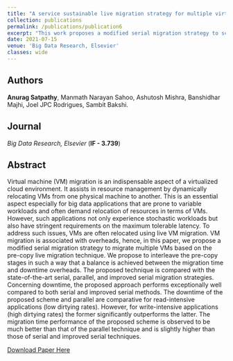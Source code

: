 ```yaml
---
title: "A service sustainable live migration strategy for multiple virtual machines in cloud data centers"
collection: publications
permalink: /publications/publication6
excerpt: "This work proposes a modified serial migration strategy to schedule multiple virtual machines (VMs) migration based on the pre-copy live migration technique aimed at reducing migration overheads in terms of migration time and downtime."
date: 2021-07-15
venue: 'Big Data Research, Elsevier'
classes: wide
---
```

## Authors
 **Anurag Satpathy**, Manmath Narayan Sahoo, Ashutosh Mishra, Banshidhar Majhi, Joel JPC Rodrigues, Sambit Bakshi.

## Journal 
*Big Data Research, Elsevier* (**IF - 3.739**)

## Abstract
Virtual machine (VM) migration is an indispensable aspect of a virtualized cloud environment. It assists in resource management by dynamically relocating VMs from one physical machine to another. This is an essential aspect especially for big data applications that are prone to variable workloads and often demand relocation of resources in terms of VMs. However, such applications not only experience stochastic workloads but also have stringent requirements on the maximum tolerable latency. To address such issues, VMs are often relocated using live VM migration. VM migration is associated with overheads, hence, in this paper, we propose a modified serial migration strategy to migrate multiple VMs based on the pre-copy live migration technique. We propose to interleave the pre-copy stages in such a way that a balance is achieved between the migration time and downtime overheads. The proposed technique is compared with the state-of-the-art serial, parallel, and improved serial migration strategies. Concerning downtime, the proposed approach performs exceptionally well compared to both serial and improved serial methods. The downtime of the proposed scheme and parallel are comparative for read-intensive applications (low dirtying rates). However, for write-intensive applications (high dirtying rates) the former significantly outperforms the latter. The migration time performance of the proposed scheme is observed to be much better than that of the parallel technique and is slightly higher than those of serial and improved serial techniques.

[Download Paper Here](https://doi.org/10.1016/j.bdr.2021.100213)
